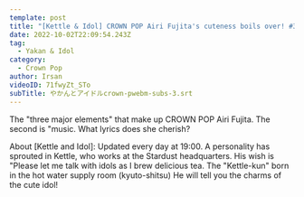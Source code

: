 ```yaml
---
template: post
title: "[Kettle & Idol] CROWN POP Airi Fujita's cuteness boils over! #3"
date: 2022-10-02T22:09:54.243Z
tag:
  - Yakan & Idol
category:
  - Crown Pop
author: Irsan
videoID: 71fwyZt_STo
subTitle: やかんとアイドルcrown-pwebm-subs-3.srt
---
```

The "three major elements" that make up CROWN POP Airi Fujita.
The second is "music. What lyrics does she cherish?

About \[Kettle and Idol]: Updated every day at 19:00.
A personality has sprouted in Kettle, who works at the Stardust headquarters.
His wish is "Please let me talk with idols as I brew delicious tea.
The "Kettle-kun" born in the hot water supply room (kyuto-shitsu)
He will tell you the charms of the cute idol!